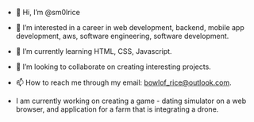 - 👋 Hi, I’m @sm0lrice
- 👀 I’m interested in a career in web development, backend, mobile app development, aws, software engineering, software development. 
- 🌱 I’m currently learning HTML, CSS, Javascript.
- 💞️ I’m looking to collaborate on creating interesting projects.
- 📫 How to reach me through my email: bowlof_rice@outlook.com.

- I am currently working on creating a game - dating simulator on a web browser, and application for a farm that is integrating a drone. 

<!---
sm0lrice/sm0lrice is a ✨ special ✨ repository because its `README.md` (this file) appears on your GitHub profile.
You can click the Preview link to take a look at your changes.
--->
